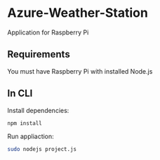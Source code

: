 # Azure-Weather-Station
Application for Raspberry Pi

## Requirements
You must have Raspberry Pi with installed Node.js

## In CLI
Install dependencies:
```bash
npm install
```
Run appliaction:
```bash
sudo nodejs project.js
```

